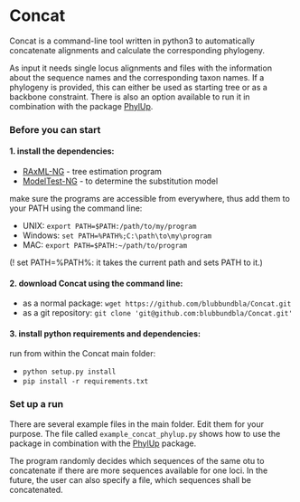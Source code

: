 # Concat     

Concat is a command-line tool written in python3 to automatically concatenate alignments and calculate the corresponding phylogeny.

As input it needs  single locus alignments and files with the information about the sequence names and the corresponding taxon names. 
If a phylogeny is provided, this can either be used as starting tree or as a backbone constraint.
There is also an option available to run it in combination with the package [PhylUp](https://github.com/blubbundbla/PhylUp_remote.git).


### Before you can start

#### 1. install the dependencies:

* [RAxML-NG](https://github.com/amkozlov/raxml-ng/archive/master.zip) - tree estimation program
* [ModelTest-NG](https://github.com/ddarriba/modeltest/archive/master.zip) - to determine the substitution model


make sure the programs are accessible from everywhere, thus add them to your PATH using the command line:
* UNIX: `export PATH=$PATH:/path/to/my/program`
* Windows: `set PATH=%PATH%;C:\path\to\my\program`
* MAC: `export PATH=$PATH:~/path/to/program`

(! set PATH=%PATH%:  it takes the current path and sets PATH to it.)

#### 2. download Concat using the command line:
* as a normal package: `wget https://github.com/blubbundbla/Concat.git`
* as a git repository: `git clone 'git@github.com:blubbundbla/Concat.git'`


#### 3. install python requirements and dependencies:

run from within the Concat main folder:

* `python setup.py install`
* `pip install -r requirements.txt`

   
### Set up a run

There are several example files in the main folder. Edit them for your purpose. 
The file called `example_concat_phylup.py` shows how to use the package in combination with the 
[PhylUp](https://github.com/blubbundbla/PhylUp_remote.git) package.
   
The program randomly decides which sequences of the same otu to concatenate if there are more sequences available for one loci.
 In the future, the user can also specify a file, which sequences shall be concatenated.

